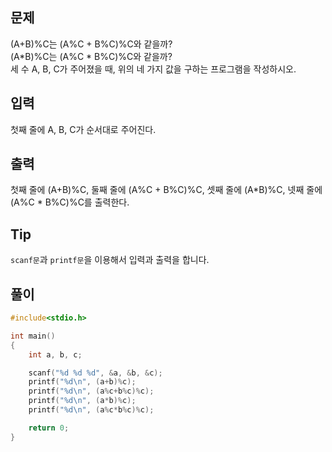 ## 문제

(A+B)%C는 (A%C + B%C)%C와 같을까?  
(A*B)%C는 (A%C * B%C)%C와 같을까?  
세 수 A, B, C가 주어졌을 때, 위의 네 가지 값을 구하는 프로그램을 작성하시오.

## 입력

첫째 줄에 A, B, C가 순서대로 주어진다.

## 출력

첫째 줄에 (A+B)%C, 둘째 줄에 (A%C + B%C)%C, 셋째 줄에 (A*B)%C, 넷째 줄에 (A%C * B%C)%C를 출력한다.

## Tip

`scanf문`과 `printf문`을 이용해서 입력과 출력을 합니다.

## 풀이
```c
#include<stdio.h>

int main()
{
	int a, b, c;

	scanf("%d %d %d", &a, &b, &c);
	printf("%d\n", (a+b)%c);
	printf("%d\n", (a%c+b%c)%c);
	printf("%d\n", (a*b)%c);
	printf("%d\n", (a%c*b%c)%c);

	return 0;
}
```
